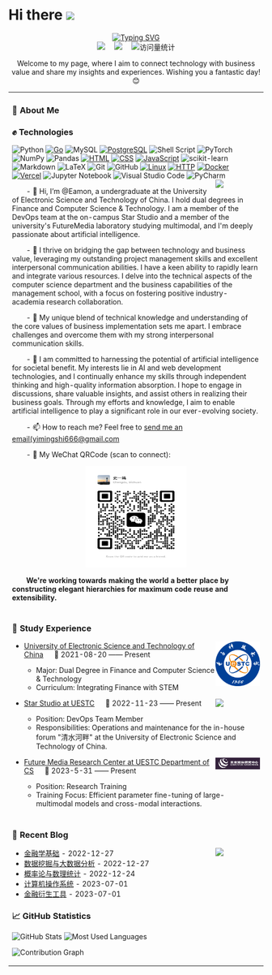 <!-- 个人简介 -->
# Hi there <img src="https://media.giphy.com/media/hvRJCLFzcasrR4ia7z/giphy.gif" width="32px">


<div align="center">
  
  <!-- dynamic typing effect 动态打字效果 -->
  <div align="center">
    <a href="https://shiym.top">
      <img src="https://readme-typing-svg.demolab.com?font=Fira+Code&pause=1000&width=435&lines=println(%22Hello%2C%20World%22);Eamon 史一鸣&center=true&size=27" alt="Typing SVG" />
    </a>
  </div>

  <!-- profile logo 个人资料徽标 -->
  <div align="center">
    <a href="https://shiym.top"><img src="https://img.shields.io/badge/Website-博客-blue" /></a>&emsp;
    <a href="https://twitter.com/uestcshiym/"><img src="https://img.shields.io/badge/Twitter-推特-blue" /></a>&emsp;
    <!-- visitor statistics logo 访问量统计徽标 -->
    <img src="https://komarev.com/ghpvc/?username=SKDDJ&label=Views&color=0e75b6&style=flat" alt="访问量统计" />
  </div>
  

<table>
<tr><td>


<!-- About me 关于我 -->
### 🤺 About Me
### :fist: Technologies
![Python](https://img.shields.io/badge/Python-14354C?style=for-the-badge&logo=python&logoColor=white)
[![Go](https://shields.io/badge/go-007d9c?style=for-the-badge&logo=go&logoColor=ffffff)](https://go.dev/)
![MySQL](https://img.shields.io/badge/MySQL-00000F?style=for-the-badge&logo=mysql&logoColor=white)
[![PostgreSQL](https://shields.io/badge/postgresql-336791?style=for-the-badge&logo=postgresql&logoColor=ffffff)](https://www.postgresql.org/)
![Shell Script](https://img.shields.io/badge/shell_script-%23121011.svg?style=for-the-badge&logo=gnu-bash&logoColor=white)
![PyTorch](https://img.shields.io/badge/PyTorch-%23EE4C2C.svg?style=for-the-badge&logo=PyTorch&logoColor=white)
![NumPy](https://img.shields.io/badge/numpy-%23013243.svg?style=for-the-badge&logo=numpy&logoColor=white)
![Pandas](https://img.shields.io/badge/pandas-%23150458.svg?style=for-the-badge&logo=pandas&logoColor=white)
[![HTML](https://img.shields.io/badge/html-e34c26?style=for-the-badge&logo=html5&logoColor=ffffff)](https://developer.mozilla.org/en-US/docs/Web/HTML)
[![CSS](https://img.shields.io/badge/css-264de4?style=for-the-badge&logo=css3&logoColor=ffffff)](https://developer.mozilla.org/en-US/docs/Web/CSS)
[![JavaScript](https://img.shields.io/badge/javascript-f0db4f?style=for-the-badge&logo=javascript&logoColor=000000)](https://developer.mozilla.org/en-US/docs/Web/JavaScript)
![scikit-learn](https://img.shields.io/badge/scikit--learn-%23F7931E.svg?style=for-the-badge&logo=scikit-learn&logoColor=white)
![Markdown](https://img.shields.io/badge/Markdown-000000?style=for-the-badge&logo=markdown&logoColor=white)
![LaTeX](https://img.shields.io/badge/latex-%23008080.svg?style=for-the-badge&logo=latex&logoColor=white)
![Git](https://img.shields.io/badge/git-%23F05033.svg?style=for-the-badge&logo=git&logoColor=white)
![GitHub](https://img.shields.io/badge/github-%23121011.svg?style=for-the-badge&logo=github&logoColor=white)
[![Linux](https://shields.io/badge/linux-185886?style=for-the-badge&logo=linux&logoColor=ffffff)](https://www.linux.org/)
[![HTTP](https://shields.io/badge/http-000000?style=for-the-badge&logo=w3c&logoColor=ffffff)](https://developer.mozilla.org/en-US/docs/Web/HTTP)
[![Docker](https://shields.io/badge/docker-003f8c?style=for-the-badge&logo=docker&logoColor=ffffff)](https://www.docker.com/)
[![Vercel](https://shields.io/badge/vercel-000000?style=for-the-badge&logo=vercel&logoColor=ffffff)](https://vercel.com/)
![Jupyter Notebook](https://img.shields.io/badge/jupyter-%23FA0F00.svg?style=for-the-badge&logo=jupyter&logoColor=white)
![Visual Studio Code](https://img.shields.io/badge/Visual%20Studio%20Code-0078d7.svg?style=for-the-badge&logo=visual-studio-code&logoColor=white)
![PyCharm](https://img.shields.io/badge/pycharm-143?style=for-the-badge&logo=pycharm&logoColor=black&color=black&labelColor=green)
<img align="right" width="88" src="https://shiym.top/medias/avatar.png" />


<p>&emsp;&emsp;- 👋 Hi, I’m @Eamon, a undergraduate at the University of Electronic Science and Technology of China. I hold dual degrees in Finance and Computer Science & Technology. I am a member of the DevOps team at the on-campus Star Studio and a member of the university's FutureMedia laboratory studying multimodal, and I'm deeply passionate about artificial intelligence.</p>

<p>&emsp;&emsp;- 👀 I thrive on bridging the gap between technology and business value, leveraging my outstanding project management skills and excellent interpersonal communication abilities. I have a keen ability to rapidly learn and integrate various resources. I delve into the technical aspects of the computer science department and the business capabilities of the management school, with a focus on fostering positive industry-academia research collaboration.</p>

<p>&emsp;&emsp;- 🌱 My unique blend of technical knowledge and understanding of the core values of business implementation sets me apart. I embrace challenges and overcome them with my strong interpersonal communication skills.</p>

<p>&emsp;&emsp;- 💞️ I am committed to harnessing the potential of artificial intelligence for societal benefit. My interests lie in AI and web development technologies, and I continually enhance my skills through independent thinking and high-quality information absorption. I hope to engage in discussions, share valuable insights, and assist others in realizing their business goals. Through my efforts and knowledge, I aim to enable artificial intelligence to play a significant role in our ever-evolving society.</p>

<p>&emsp;&emsp;- 📫 How to reach me? Feel free to <a href="mailto:yimingshi666@gmail.com">send me an email(yimingshi666@gmail.com</a></p>

<p>&emsp;&emsp;- 📱 My WeChat QRCode (scan to connect):</p>
<p align="center">
  <img src="https://raw.githubusercontent.com/SKDDJ/picgoimgbed/main/202402121720081.jpeg" alt="WeChat QRCode" width="200" height="200">
</p>




<p><strong>&emsp;&emsp;We're working towards making the world a better place by constructing elegant hierarchies for maximum code reuse and extensibility.</strong></p>

</td></tr>

<tr>
<td>
  
### 🏢 Study Experience

<img align="right" width="88" src="https://raw.githubusercontent.com/SKDDJ/picgoimgbed/main/202310281910558.jpg" />

- [University of Electronic Science and Technology of China](https://www.uestc.edu.cn/) &emsp; 📌 2021-08-20 —— Present

  - Major: Dual Degree in Finance and Computer Science & Technology
  - Curriculum: Integrating Finance with STEM

<img align="right" width="88" src="https://avatars.githubusercontent.com/u/11435014" />

- [Star Studio at UESTC](https://github.com/StarStudio) &emsp; 📌 2022-11-23 —— Present

  - Position: DevOps Team Member
  - Responsibilities: Operations and maintenance for the in-house forum "清水河畔" at the University of Electronic Science and Technology of China.

<img align="right" width="88" src="https://raw.githubusercontent.com/SKDDJ/picgoimgbed/main/202311032058566.jpg" />

- [Future Media Research Center at UESTC Department of CS](https://cfm.uestc.edu.cn/index) &emsp; 📌 2023-5-31 —— Present

  - Position: Research Training
  - Training Focus: Efficient parameter fine-tuning of large-multimodal models and cross-modal interactions.

<tr><td>

<!-- 近期博客 -->
### 📃 Recent Blog
  
<img align="right" width="88" src="https://cdn.jsdelivr.net/gh/sun0225SUN/sun0225SUN/assets/images/astronaut.png" />

<!-- START_SECTION:blog -->
* <a href='https://shiym.top/article/a0d51f41' target='_blank'>金融学基础</a> - 2022-12-27
* <a href='https://shiym.top/article/5d312595' target='_blank'>数据挖掘与大数据分析</a> - 2022-12-27
* <a href='https://shiym.top/article/28d5cef4' target='_blank'>概率论与数理统计</a> - 2022-12-24
* <a href='https://shiym.top/article/dbeddcc1' target='_blank'>计算机操作系统</a> - 2023-07-01
* <a href='https://shiym.top/article/f1b79b2a' target='_blank'>金融衍生工具</a> - 2023-07-01
<!-- END_SECTION:blog -->

### 📈 GitHub Statistics

![GitHub Stats](https://github-readme-stats-eight-beige.vercel.app/api?username=SKDDJ&theme=github_dark&show_icons=true&count_private=true)
![Most Used Languages](https://github-readme-stats.vercel.app/api/top-langs/?username=SKDDJ&layout=compact&hide=html&theme=github_dark&langs_count=8)

![Contribution Graph](https://github-readme-activity-graph-ebon.vercel.app/graph?username=SKDDJ&theme=react-dark&color=58a6ff&line=58a6ff&radius=8)


</td></tr>

Welcome to my page, where I aim to connect technology with business value and share my insights and experiences. Wishing you a fantastic day! 😊



